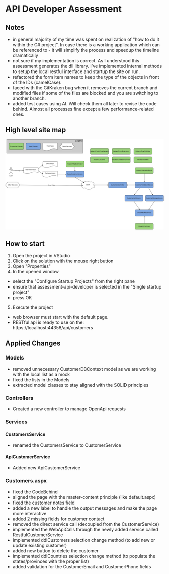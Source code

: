 # API Developer Assessment

## Notes

* in general majority of my time was spent on realization of "how to do it within the C# project". In case there is a working application which can be referenced to - it will simplify the process and speedup the timeline dramatically
* not sure if my implementation is correct. As I understood this assessment generates the dll library. I've implemented internal methods to setup the local restful interface and startup the site on run.
* refactored the form item names to keep the type of the objects in front of the IDs (camelCase).
* faced with the GitKraken bug when it removes the current branch and modified files if some of the files are blocked and you are switching to another branch.
* added test cases using AI. Will check them all later to revise the code behind. Almost all processes fine except a few performance-related ones.

## High level site map

![Site map](assessment-api-developer/docs/SiteMap.png)

## How to start

1. Open the project in VStudio
2. Click on the solution with the mouse right button
3. Open "Properties"
4. In the opened window
* select the "Configure Startup Projects" from the right pane
* ensure that assessment-api-developer is selected in the "Single startup project"
* press OK
5. Execute the project
* web browser must start with the default page.
* RESTful api is ready to use on the: https://localhost:44358/api/customers

## Applied Changes

### Models

* removed unnecessary CustomerDBContext model as we are working with the local list as a mock
* fixed the lists in the Models
* extracted model classes to stay aligned with the SOLID principles

### Controllers

* Created a new controller to manage OpenApi requests

### Services

#### CustomersService

* renamed the CustomersService to CustomerService

#### ApiCustomerService

* Added new ApiCustomerService

### Customers.aspx

* fixed the CodeBehind
* aligned the page with the master-content principle (like default.aspx)
* fixed the customer notes field
* added a new label to handle the output messages and make the page more interactive
* added 2 missing fields for customer contact
* removed the direct service call (decoupled from the CustomerService)
* implemented the WebApiCalls through the newly added service called RestfulCustomerService
* implemented ddlCustomers selection change method (to add new or update existing customer)
* added new button to delete the customer
* implemented ddlCountries selection change method (to populate the states/provinces with the proper list)
* added validation for the CustomerEmail and CustomerPhone fields
